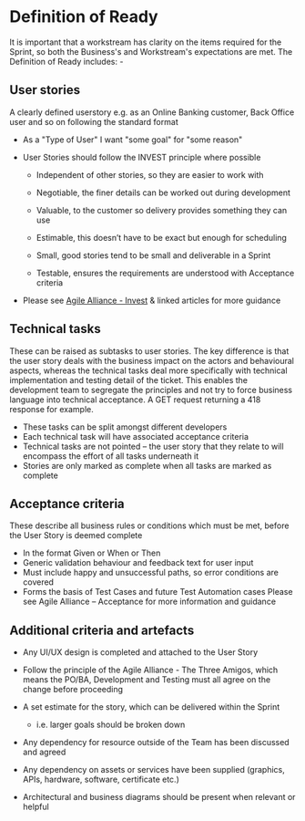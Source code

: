 # Definition of Ready

It is important that a workstream has clarity on the items required for the Sprint, so both the Business's and Workstream's expectations are met. The Definition of Ready includes: -

## User stories
A clearly defined userstory e.g. as an Online Banking customer, Back Office user and so on
 following the standard format
 
- As a "Type of User" I want "some goal" for "some reason"

- User Stories should follow the INVEST principle where possible

  - Independent of other stories, so they are easier to work with

  - Negotiable, the finer details can be worked out during development

  - Valuable, to the customer so delivery provides something they can use

  - Estimable, this doesn’t have to be exact but enough for scheduling

  - Small, good stories tend to be small and deliverable in a Sprint

  - Testable, ensures the requirements are understood with Acceptance criteria

- Please see [Agile Alliance - Invest](https://www.agilealliance.org/glossary/invest/) & linked articles for more guidance

## Technical tasks
These can be raised as subtasks to user stories. The key difference is that the user story deals with the business impact on the actors and behavioural aspects, whereas the technical tasks deal more specifically with technical implementation and testing detail of the ticket. This enables the development team to segregate the principles and not try to force business language into technical acceptance. A GET request returning a 418 response for example.
- These tasks can be split amongst different developers
- Each technical task will have associated acceptance criteria
- Technical tasks are not pointed – the user story that they relate to will encompass the effort of all tasks underneath it
- Stories are only marked as complete when all tasks are marked as complete

## Acceptance criteria
These describe all business rules or conditions which must be met, before the User Story is deemed complete
- In the format Given or When or Then
- Generic validation behaviour and feedback text for user input
- Must include happy and unsuccessful paths, so error conditions are covered
- Forms the basis of Test Cases and future Test Automation cases
Please see Agile Alliance – Acceptance for more information and guidance

## Additional criteria and artefacts
- Any UI/UX design is completed and attached to the User Story

- Follow the principle of the Agile Alliance - The Three Amigos, which means the
 PO/BA, Development and Testing must all agree on the change before proceeding

- A set estimate for the story, which can be delivered within the Sprint
  - i.e. larger goals should be broken down

- Any dependency for resource outside of the Team has been discussed and agreed

- Any dependency on assets or services have been supplied (graphics, APIs,
 hardware, software, certificate etc.)

- Architectural and business diagrams should be present when relevant or helpful
